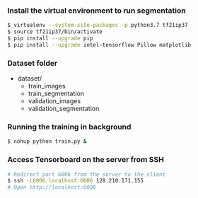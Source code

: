 ### Install the virtual environment to run segmentation
```bash
$ virtualenv --system-site-packages -p python3.7 tf21ip37
$ source tf21ip37/bin/activate
$ pip install --upgrade pip
$ pip install --upgrade intel-tensorflow Pillow matplotlib
```

### Dataset folder
* dataset/
    * train_images
    * train_segmentation
    * validation_images
    * validation_segmentation

### Running the training in background
```bash
$ nohup python train.py &
```

### Access Tensorboard on the server from SSH
```bash
# Redirect port 6006 from the server to the client
$ ssh -L6006:localhost:6006 128.210.171.155
# Open http://localhost:6006
```
